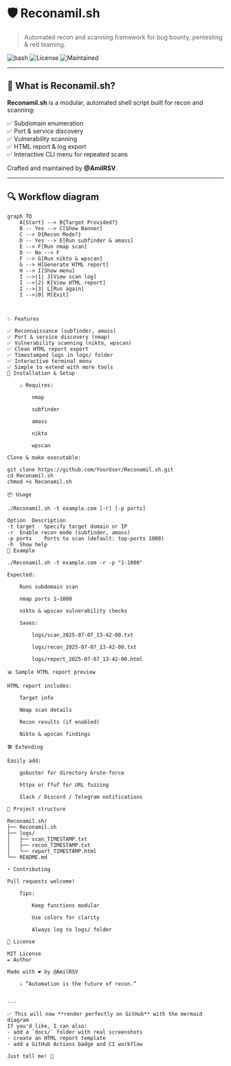# 🛡️ Reconamil.sh
> Automated recon and scanning framework for bug bounty, pentesting & red teaming.

![bash](https://img.shields.io/badge/Shell-Bash-green?style=for-the-badge)
![License](https://img.shields.io/badge/License-MIT-blue?style=for-the-badge)
![Maintained](https://img.shields.io/badge/Maintained%3F-yes-purple?style=for-the-badge)

---

## 🚀 What is Reconamil.sh?
**Reconamil.sh** is a modular, automated shell script built for recon and scanning:

✅ Subdomain enumeration  
✅ Port & service discovery  
✅ Vulnerability scanning  
✅ HTML report & log export  
✅ Interactive CLI menu for repeated scans

Crafted and maintained by **@AmilRSV**.

---

## 🔍 Workflow diagram

```mermaid
graph TD
    A[Start] --> B{Target Provided?}
    B -- Yes --> C[Show Banner]
    C --> D{Recon Mode?}
    D -- Yes --> E[Run subfinder & amass]
    E --> F[Run nmap scan]
    D -- No --> F
    F --> G[Run nikto & wpscan]
    G --> H[Generate HTML report]
    H --> I[Show menu]
    I -->|1| J[View scan log]
    I -->|2| K[View HTML report]
    I -->|3| L[Run again]
    I -->|0| M[Exit]



✨ Features

✅ Reconnaissance (subfinder, amass)
✅ Port & service discovery (nmap)
✅ Vulnerability scanning (nikto, wpscan)
✅ Clean HTML report export
✅ Timestamped logs in logs/ folder
✅ Interactive terminal menu
✅ Simple to extend with more tools
🧰 Installation & Setup

    ⚠️ Requires:

        nmap

        subfinder

        amass

        nikto

        wpscan

Clone & make executable:

git clone https://github.com/YourUser/Reconamil.sh.git
cd Reconamil.sh
chmod +x Reconamil.sh

📦 Usage

./Reconamil.sh -t example.com [-r] [-p ports]

Option	Description
-t target	Specify target domain or IP
-r	Enable recon mode (subfinder, amass)
-p ports	Ports to scan (default: top-ports 1000)
-h	Show help
🧪 Example

./Reconamil.sh -t example.com -r -p "1-1000"

Expected:

    Runs subdomain scan

    nmap ports 1–1000

    nikto & wpscan vulnerability checks

    Saves:

        logs/scan_2025-07-07_13-42-00.txt

        logs/recon_2025-07-07_13-42-00.txt

        logs/report_2025-07-07_13-42-00.html

📊 Sample HTML report preview

HTML report includes:

    Target info

    Nmap scan details

    Recon results (if enabled)

    Nikto & wpscan findings

🛠️ Extending

Easily add:

    gobuster for directory brute-force

    httpx or ffuf for URL fuzzing

    Slack / Discord / Telegram notifications

📂 Project structure

Reconamil.sh/
├── Reconamil.sh
├── logs/
│   ├── scan_TIMESTAMP.txt
│   ├── recon_TIMESTAMP.txt
│   └── report_TIMESTAMP.html
└── README.md

⚡ Contributing

Pull requests welcome!

    Tips:

        Keep functions modular

        Use colors for clarity

        Always log to logs/ folder

📜 License

MIT License
✒️ Author

Made with ❤️ by @AmilRSV

    ⚔️ “Automation is the future of recon.”


---

✅ This will now **render perfectly on GitHub** with the mermaid diagram  
If you'd like, I can also:
- add a `docs/` folder with real screenshots  
- create an HTML report template  
- add a GitHub Actions badge and CI workflow  

Just tell me! 🚀
